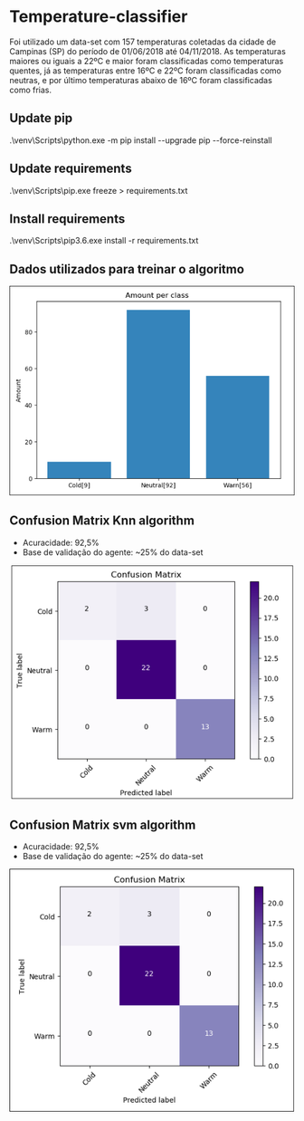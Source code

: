 # Temperature-classifier
Foi utilizado um data-set com 157 temperaturas coletadas da cidade de Campinas (SP) do período de 01/06/2018 até 04/11/2018.
As temperaturas maiores ou iguais a 22ºC e maior foram classificadas como temperaturas quentes, já as temperaturas entre 16ºC e 22ºC foram classificadas como neutras, e por último temperaturas abaixo de 16ºC foram classificadas como frias.

## Update pip
.\venv\Scripts\python.exe -m pip install --upgrade pip --force-reinstall

## Update requirements
.\venv\Scripts\pip.exe freeze > requirements.txt

## Install requirements
.\venv\Scripts\pip3.6.exe install -r  requirements.txt

## Dados utilizados para treinar o algoritmo
![Dados utilizados para treinar o algoritmo](./src/resources/images/data-set.PNG)

## Confusion Matrix Knn algorithm
* Acuracidade: 92,5%
* Base de validação do agente: ~25% do data-set

![Confusion Matrix KNN algorithm](./src/resources/images/confusion-matrix-knn.PNG)

## Confusion Matrix svm algorithm
* Acuracidade: 92,5%
* Base de validação do agente: ~25% do data-set

![Confusion Matrix SVM algorithm](./src/resources/images/confusion-matrix-svm.PNG)
